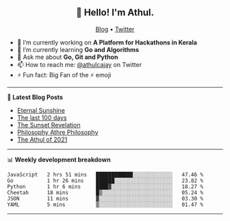 <h2 align="center">👋 Hello! I'm Athul.</h2>
<p align="center">
  <a href="https://blog.athulcyriac.in">Blog</a> •
  <a href="https://twitter.com/athulcajay">Twitter</a>
</p>


- 🔭 I’m currently working on **A Platform for Hackathons in Kerala**
- 🌱 I’m currently learning **Go and Algorithms**
- 💬 Ask me about **Go, Git and Python**
- 📫 How to reach me: [@athulcajay](https://twitter.com/athulcajay) on Twitter
- ⚡ Fun fact: Big Fan of the :zap: emoji

-------

**📝 Latest Blog Posts**

<!-- BLOG-POST-LIST:START -->
- [Eternal Sunshine](https://blog.athulcyriac.in/blog/college-trip/)
- [The last 100 days](https://blog.athulcyriac.in/blog/final-year/)
- [The Sunset Revelation](https://blog.athulcyriac.in/blog/philosphy-2/)
- [Philosophy Athre Philosophy](https://blog.athulcyriac.in/blog/philosophies/)
- [The Athul of 2021](https://blog.athulcyriac.in/blog/2021-me/)
<!-- BLOG-POST-LIST:END -->

-------

📊 **Weekly development breakdown**
<!--START_SECTION:waka-->

```text
JavaScript   2 hrs 51 mins   ████████████░░░░░░░░░░░░░   47.46 %
Go           1 hr 26 mins    ██████░░░░░░░░░░░░░░░░░░░   23.82 %
Python       1 hr 6 mins     ████▓░░░░░░░░░░░░░░░░░░░░   18.27 %
Cheetah      18 mins         █▒░░░░░░░░░░░░░░░░░░░░░░░   05.24 %
JSON         11 mins         ▓░░░░░░░░░░░░░░░░░░░░░░░░   03.30 %
YAML         5 mins          ▒░░░░░░░░░░░░░░░░░░░░░░░░   01.47 %
```

<!--END_SECTION:waka-->

-------
